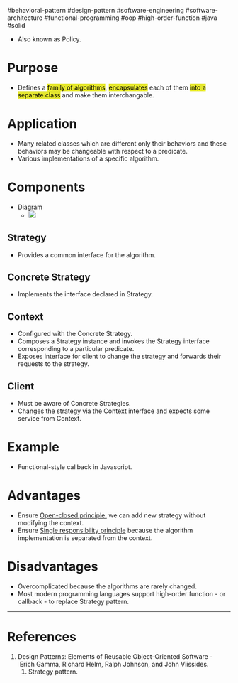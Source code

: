 #behavioral-pattern #design-pattern #software-engineering #software-architecture #functional-programming #oop #high-order-function #java #solid 

- Also known as Policy.
# Purpose
- Defines a <mark style="background: #e4e62d;">family of algorithms</mark>, <mark style="background: #e4e62d;">encapsulates</mark> each of them <mark style="background: #e4e62d;">into a separate class</mark> and make them interchangable.
# Application
- Many related classes which are different only their behaviors and these behaviors may be changeable with respect to a predicate.
- Various implementations of a specific algorithm.
# Components
- Diagram
	- ![](Pasted%20image%2020240922162534.png)
## Strategy
- Provides a common interface for the algorithm.
## Concrete Strategy
- Implements the interface declared in Strategy.
## Context
- Configured with the Concrete Strategy.
- Composes a Strategy instance and invokes the Strategy interface corresponding to a particular predicate.
- Exposes interface for client to change the strategy and forwards their requests to the strategy.
## Client
- Must be aware of Concrete Strategies.
- Changes the strategy via the Context interface and expects some service from Context.
# Example
- Functional-style callback in Javascript.

# Advantages
- Ensure [Open-closed principle.](SOLID.md#Open-closed%20principle.) we can add new strategy without modifying the context.
- Ensure [Single responsibility principle](SOLID.md#Single%20responsibility%20principle) because the algorithm implementation is separated from the context.
# Disadvantages
- Overcomplicated because the algorithms are rarely changed.
- Most modern programming languages support high-order function - or callback - to replace Strategy pattern.

---
# References
1. Design Patterns: Elements of Reusable Object-Oriented Software -  Erich Gamma, Richard Helm, Ralph Johnson, and John Vlissides.
	1. Strategy pattern.